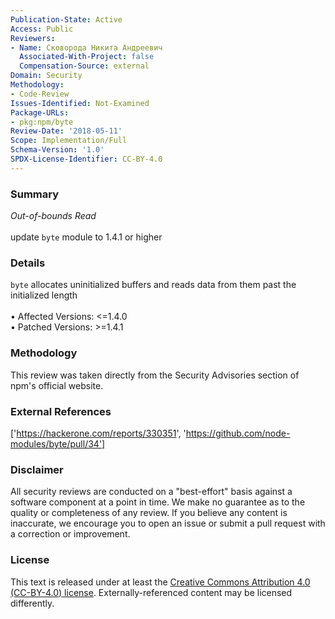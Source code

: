 ```yaml
---
Publication-State: Active
Access: Public
Reviewers:
- Name: Сковорода Никита Андреевич
  Associated-With-Project: false
  Compensation-Source: external
Domain: Security
Methodology:
- Code-Review
Issues-Identified: Not-Examined
Package-URLs:
- pkg:npm/byte
Review-Date: '2018-05-11'
Scope: Implementation/Full
Schema-Version: '1.0'
SPDX-License-Identifier: CC-BY-4.0
---
```

### Summary
*Out-of-bounds Read*<br><br>update `byte` module to 1.4.1 or higher
### Details
`byte` allocates uninitialized buffers and reads data from them past the initialized length
<br><br>• Affected Versions: <=1.4.0
<br>• Patched Versions: >=1.4.1
### Methodology
This review was taken directly from the Security Advisories section of npm's official website.
### External References
['https://hackerone.com/reports/330351', 'https://github.com/node-modules/byte/pull/34']
### Disclaimer
All security reviews are conducted on a "best-effort" basis against a software component at a point in time. We make no guarantee as to the quality or completeness of any review. If you believe any content is inaccurate, we encourage you to open an issue or submit a pull request with a correction or improvement.
### License
This text is released under at least the [Creative Commons Attribution 4.0 (CC-BY-4.0) license](https://creativecommons.org/licenses/by/4.0/legalcode.txt). Externally-referenced content may be licensed differently.
